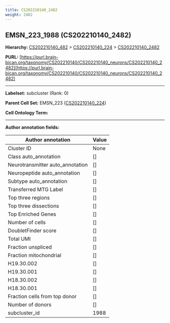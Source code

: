 ```yaml
---
title: CS202210140_2482
weight: 2482
---
```

## EMSN_223_1988 (CS202210140_2482)
<b>Hierarchy: </b>
[CS202210140_482](../CS202210140_482) >
[CS202210140_224](../CS202210140_224) >
[CS202210140_2482](../CS202210140_2482)

**PURL:** [https://purl.brain-bican.org/taxonomy/CS202210140/CS202210140_neurons/CS202210140_2482](https://purl.brain-bican.org/taxonomy/CS202210140/CS202210140_neurons/CS202210140_2482)

---


**Labelset:** subcluster (Rank: 0)

**Parent Cell Set:** EMSN_223 ([CS202210140_224](../CS202210140_224))



**Cell Ontology Term:** 

[MARKER GENES.]: #


---

[TRANSFERRED ANNOTATIONS.]: #


[AUTHOR ANNOTATION FIELDS.]: #


**Author annotation fields:**

| Author annotation | Value |
|-------------------|-------|
|Cluster ID|None|
|Class auto_annotation|[]|
|Neurotransmitter auto_annotation|[]|
|Neuropeptide auto_annotation|[]|
|Subtype auto_annotation|[]|
|Transferred MTG Label|[]|
|Top three regions|[]|
|Top three dissections|[]|
|Top Enriched Genes|[]|
|Number of cells|[]|
|DoubletFinder score|[]|
|Total UMI|[]|
|Fraction unspliced|[]|
|Fraction mitochondrial|[]|
|H19.30.002|[]|
|H19.30.001|[]|
|H18.30.002|[]|
|H18.30.001|[]|
|Fraction cells from top donor|[]|
|Number of donors|[]|
|subcluster_id|1988|

